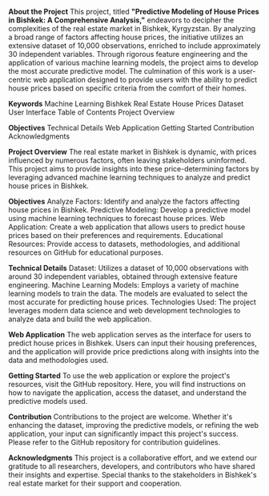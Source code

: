 **About the Project**
This project, titled **"Predictive Modeling of House Prices in Bishkek: A Comprehensive Analysis,"** endeavors to decipher the complexities of the real estate market in Bishkek, Kyrgyzstan. By analyzing a broad range of factors affecting house prices, the initiative utilizes an extensive dataset of 10,000 observations, enriched to include approximately 30 independent variables. Through rigorous feature engineering and the application of various machine learning models, the project aims to develop the most accurate predictive model. The culmination of this work is a user-centric web application designed to provide users with the ability to predict house prices based on specific criteria from the comfort of their homes.

**Keywords**
Machine Learning
Bishkek
Real Estate
House Prices
Dataset
User Interface
Table of Contents
Project Overview

**Objectives**
Technical Details
Web Application
Getting Started
Contribution
Acknowledgments

**Project Overview**
The real estate market in Bishkek is dynamic, with prices influenced by numerous factors, often leaving stakeholders uninformed. This project aims to provide insights into these price-determining factors by leveraging advanced machine learning techniques to analyze and predict house prices in Bishkek.

**Objectives**
Analyze Factors: Identify and analyze the factors affecting house prices in Bishkek.
Predictive Modeling: Develop a predictive model using machine learning techniques to forecast house prices.
Web Application: Create a web application that allows users to predict house prices based on their preferences and requirements.
Educational Resources: Provide access to datasets, methodologies, and additional resources on GitHub for educational purposes.

**Technical Details**
Dataset: Utilizes a dataset of 10,000 observations with around 30 independent variables, obtained through extensive feature engineering.
Machine Learning Models: Employs a variety of machine learning models to train the data. The models are evaluated to select the most accurate for predicting house prices.
Technologies Used: The project leverages modern data science and web development technologies to analyze data and build the web application.

**Web Application**
The web application serves as the interface for users to predict house prices in Bishkek. Users can input their housing preferences, and the application will provide price predictions along with insights into the data and methodologies used.

**Getting Started**
To use the web application or explore the project's resources, visit the GitHub repository. Here, you will find instructions on how to navigate the application, access the dataset, and understand the predictive models used.

**Contribution**
Contributions to the project are welcome. Whether it's enhancing the dataset, improving the predictive models, or refining the web application, your input can significantly impact this project's success. Please refer to the GitHub repository for contribution guidelines.

**Acknowledgments**
This project is a collaborative effort, and we extend our gratitude to all researchers, developers, and contributors who have shared their insights and expertise. Special thanks to the stakeholders in Bishkek's real estate market for their support and cooperation.

